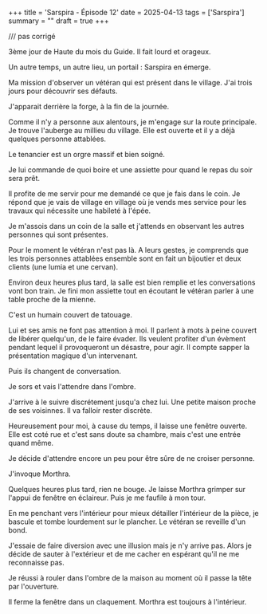 +++
title = 'Sarspira - Épisode 12'
date = 2025-04-13
tags = ['Sarspira']
summary = ""
draft = true
+++

/// pas corrigé

3ème jour de Haute du mois du Guide. Il fait lourd et orageux.

Un autre temps, un autre lieu, un portail : Sarspira en émerge.

Ma mission d'observer un vétéran qui est présent dans le village. J'ai trois jours pour découvrir ses défauts.

J'apparait derrière la forge, à la fin de la journée.

Comme il n'y a personne aux alentours, je m'engage sur la route principale. Je trouve l'auberge au millieu du village. Elle est ouverte et il y a déjà quelques personne attablées.

Le tenancier est un orgre massif et bien soigné.

Je lui commande de quoi boire et une assiette pour quand le repas du soir sera prêt.

Il profite de me servir pour me demandé ce que je fais dans le coin. Je répond que je vais de village en village où je vends mes service pour les travaux qui nécessite une habileté à l'épée.

Je m'assois dans un coin de la salle et j'attends en observant les autres personnes qui sont présentes.

Pour le moment le vétéran n'est pas là. A leurs gestes, je comprends que les trois personnes attablées ensemble sont en fait un bijoutier et deux clients (une lumia et une cervan).

Environ deux heures plus tard, la salle est bien remplie et les conversations vont bon train. Je fini mon assiette tout en écoutant le vétéran parler à une table proche de la mienne.

C'est un humain couvert de tatouage.

Lui et ses amis ne font pas attention à moi. Il parlent à mots à peine couvert de libérer quelqu'un, de le faire évader. Ils veulent profiter d'un évèment pendant lequel il provoqueront un désastre, pour agir. Il compte sapper la présentation magique d'un intervenant.

Puis ils changent de conversation.

Je sors et vais l'attendre dans l'ombre.

J'arrive à le suivre discrétement jusqu'a chez lui. Une petite maison proche de ses voisinnes. Il va falloir rester discrète.

Heureusement pour moi, à cause du temps, il laisse une fenêtre ouverte. Elle est coté rue et c'est sans doute sa chambre, mais c'est une entrée quand même.

Je décide d'attendre encore un peu pour être sûre de ne croiser personne.

J'invoque Morthra.

Quelques heures plus tard, rien ne bouge. Je laisse Morthra grimper sur l'appui de fenêtre en éclaireur. Puis je me faufile à mon tour.

En me penchant vers l'intérieur pour mieux détailler l'intérieur de la pièce, je bascule et tombe lourdement sur le plancher. Le vétéran se reveille d'un bond.

J'essaie de faire diversion avec une illusion mais je n'y arrive pas. Alors je décide de sauter à l'extérieur et de me cacher en espérant qu'il ne me reconnaisse pas.

Je réussi à rouler dans l'ombre de la maison au moment où il passe la tête par l'ouverture.

Il ferme la fenêtre dans un claquement. Morthra est toujours à l'intérieur.